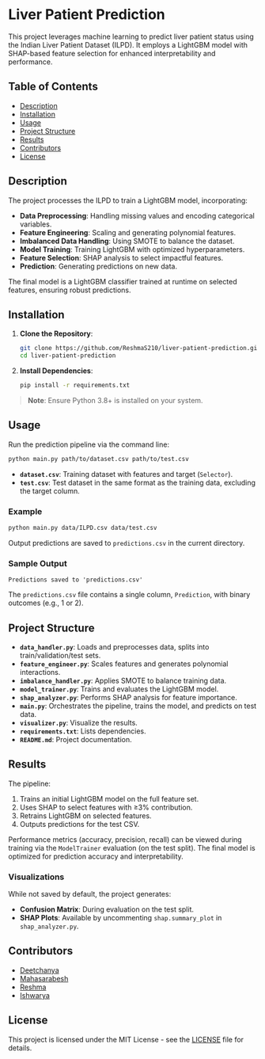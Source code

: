 # Liver Patient Prediction
This project leverages machine learning to predict liver patient status using the Indian Liver Patient Dataset (ILPD). It employs a LightGBM model with SHAP-based feature selection for enhanced interpretability and performance.

## Table of Contents
- [Description](#description)
- [Installation](#installation)
- [Usage](#usage)
- [Project Structure](#project-structure)
- [Results](#results)
- [Contributors](#contributors)
- [License](#license)

## Description

The project processes the ILPD to train a LightGBM model, incorporating:
- **Data Preprocessing**: Handling missing values and encoding categorical variables.
- **Feature Engineering**: Scaling and generating polynomial features.
- **Imbalanced Data Handling**: Using SMOTE to balance the dataset.
- **Model Training**: Training LightGBM with optimized hyperparameters.
- **Feature Selection**: SHAP analysis to select impactful features.
- **Prediction**: Generating predictions on new data.

The final model is a LightGBM classifier trained at runtime on selected features, ensuring robust predictions.

## Installation

1. **Clone the Repository**:
   ```bash
   git clone https://github.com/ReshmaS210/liver-patient-prediction.git
   cd liver-patient-prediction
   ```

2. **Install Dependencies**:
   ```bash
   pip install -r requirements.txt
   ```

> **Note**: Ensure Python 3.8+ is installed on your system.

## Usage

Run the prediction pipeline via the command line:

```bash
python main.py path/to/dataset.csv path/to/test.csv
```

- **`dataset.csv`**: Training dataset with features and target (`Selector`).
- **`test.csv`**: Test dataset in the same format as the training data, excluding the target column.

### Example
```bash
python main.py data/ILPD.csv data/test.csv
```

Output predictions are saved to `predictions.csv` in the current directory.

### Sample Output
```
Predictions saved to 'predictions.csv'
```
The `predictions.csv` file contains a single column, `Prediction`, with binary outcomes (e.g., 1 or 2).

## Project Structure

- **`data_handler.py`**: Loads and preprocesses data, splits into train/validation/test sets.
- **`feature_engineer.py`**: Scales features and generates polynomial interactions.
- **`imbalance_handler.py`**: Applies SMOTE to balance training data.
- **`model_trainer.py`**: Trains and evaluates the LightGBM model.
- **`shap_analyzer.py`**: Performs SHAP analysis for feature importance.
- **`main.py`**: Orchestrates the pipeline, trains the model, and predicts on test data.
- **`visualizer.py`**: Visualize the results.
- **`requirements.txt`**: Lists dependencies.
- **`README.md`**: Project documentation.

## Results

The pipeline:
1. Trains an initial LightGBM model on the full feature set.
2. Uses SHAP to select features with ≥3% contribution.
3. Retrains LightGBM on selected features.
4. Outputs predictions for the test CSV.

Performance metrics (accuracy, precision, recall) can be viewed during training via the `ModelTrainer` evaluation (on the test split). The final model is optimized for prediction accuracy and interpretability.

### Visualizations
While not saved by default, the project generates:
- **Confusion Matrix**: During evaluation on the test split.
- **SHAP Plots**: Available by uncommenting `shap.summary_plot` in `shap_analyzer.py`.

## Contributors

- [Deetchanya](mailto:226003037@sastra.ac.in)
- [Mahasarabesh](mailto:226003086@sastra.ac.in)
- [Reshma](mailto:226003109@sastra.ac.in)
- [Ishwarya](mailto:226003063@sastra.ac.in)
## License

This project is licensed under the MIT License - see the [LICENSE](LICENSE) file for details.
